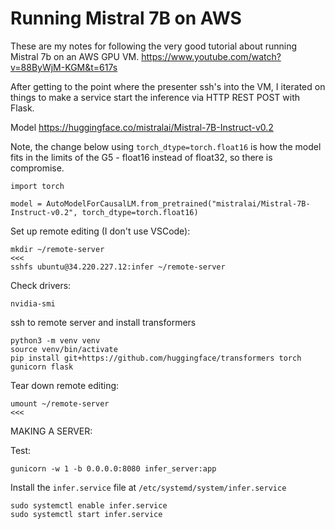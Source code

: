 Running Mistral 7B on AWS
==============

These are my notes for following the very good tutorial about running Mistral 7b
on an AWS GPU VM. https://www.youtube.com/watch?v=88ByWjM-KGM&t=617s

After getting to the point where the presenter ssh's into the VM, I iterated on
things to make a service start the inference via HTTP REST POST with Flask.

Model https://huggingface.co/mistralai/Mistral-7B-Instruct-v0.2

Note, the change below using `torch_dtype=torch.float16` is how the model fits
in the limits of the G5 - float16 instead of float32, so there is compromise.

```
import torch

model = AutoModelForCausalLM.from_pretrained("mistralai/Mistral-7B-Instruct-v0.2", torch_dtype=torch.float16)
```



Set up remote editing (I don't use VSCode):
```
mkdir ~/remote-server                                                                                                                         <<<
sshfs ubuntu@34.220.227.12:infer ~/remote-server

```

Check drivers:
```
nvidia-smi
```

ssh to remote server and install transformers
```
python3 -m venv venv
source venv/bin/activate
pip install git+https://github.com/huggingface/transformers torch gunicorn flask

```

Tear down remote editing:
```
umount ~/remote-server                                                                                                                         <<<
```

MAKING A SERVER:

Test:

```
gunicorn -w 1 -b 0.0.0.0:8080 infer_server:app
```

Install the `infer.service` file at `/etc/systemd/system/infer.service`

```
sudo systemctl enable infer.service
sudo systemctl start infer.service
```
